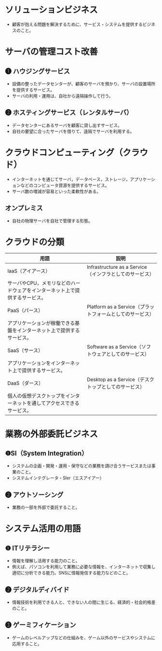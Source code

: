 # ソリューションビジネス
- 顧客が抱える問題を解決するために、サービス・システムを提供するビジネスのこと。

# サーバの管理コスト改善

## ❶ ハウジングサービス
- 設備の整ったデータセンターが、顧客のサーバを預かり、サーバの設置場所を提供するサービス。
- サーバの利用・運用は、自社から遠隔操作して行う。

## ❷ ホスティングサービス（レンタルサーバ）
- データセンターにあるサーバを顧客に貸し出すサービス。
- 自社の要望に合ったサーバを借りて、遠隔でサーバを利用する。

# クラウドコンピューティング（クラウド）
- インターネットを通じてサーバ，データベース，ストレージ，アプリケーションなどのコンピュータ資源を提供するサービス。
- サーバ数の増減が容易といった柔軟性がある。

## オンプレミス
- 自社の物理サーバを自社で管理する形態。

# クラウドの分類

| 用語 | 説明 |
| --- | --- |
| IaaS（アイアース） | Infrastructure as a Service（インフラとしてのサービス）
サーバやCPU，メモリなどのハードウェアをインターネット上で提供するサービス。 |
| PaaS（パース） | Platform as a Service（プラットフォームとしてのサービス）
アプリケーションが稼働できる基盤をインターネット上で提供するサービス。 |
| SaaS（サース） | Software as a Service（ソフトウェアとしてのサービス）
アプリケーションをインターネット上で提供するサービス。 |
| DaaS（ダース） | Desktop as a Service（デスクトップとしてのサービス）
個人の仮想デスクトップをインターネットを通してアクセスできるサービス。 |

# 業務の外部委託ビジネス
## ❶SI（System Integration）
- システムの企画・開発・運用・保守などの業務を請け合うサービスまたは事業のこと。
- システムインテグレータ・SIer（エスアイアー）

## ❷ アウトソーシング
- 業務の一部を外部で委託すること。

# システム活用の用語
## ❶ ITリテラシー
- 情報を理解し活用する能力のこと。
- 例えば、パソコンを利用して業務に必要な情報を、インターネットで収集し適切に分析できる能力。SNSに情報発信する能力などのこと。

## ❷ デジタルディバイド
- 情報技術を利用できる人と、できない人の間に生じる、経済的・社会的格差のこと。

## ❸ ゲーミフィケーション
- ゲームのレベルアップなどの仕組みを、ゲーム以外のサービスやシステムに応用すること。
